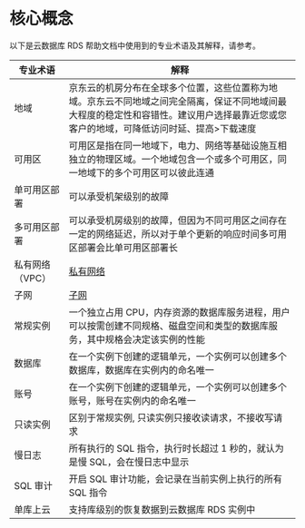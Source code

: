 # 核心概念
以下是云数据库 RDS 帮助文档中使用到的专业术语及其解释，请参考。

|专业术语|解释|
|---|---|
|地域|京东云的机房分布在全球多个位置，这些位置称为地域。京东云不同地域之间完全隔离，保证不同地域间最大程度的稳定性和容错性。建议用户选择最靠近您或您客户的地域，可降低访问时延、提高>下载速度|
|可用区|可用区是指在同一地域下，电力、网络等基础设施互相独立的物理区域。一个地域包含一个或多个可用区，同一地域下的多个可用区可以彼此连通|
|单可用区部署|可以承受机架级别的故障|
|多可用区部署|可以承受机房级别的故障，但因为不同可用区之间存在一定的网络延迟，所以对于单个更新的响应时间多可用区部署会比单可用区部署长|
|私有网络（VPC）|[私有网络](../../../../Networking/Virtual-Private-Cloud/Introduction/Product-Overview.md)|
|子网|[子网](待补充)|
|常规实例|一个独立占用 CPU，内存资源的数据库服务进程，用户可以按需创建不同规格、磁盘空间和类型的数据库服务，其中规格会决定该实例的性能|
|数据库|在一个实例下创建的逻辑单元，一个实例可以创建多个数据库，数据库在实例内的命名唯一|
|账号|在一个实例下创建的逻辑单元，一个实例可以创建多个账号，账号在实例内的命名唯一|
|只读实例|区别于常规实例, 只读实例只接收读请求，不接收写请求|
|慢日志|所有执行的 SQL 指令，执行时长超过 1 秒的，就认为是慢 SQL，会在慢日志中显示|
|SQL 审计|开启 SQL 审计功能，会记录在当前实例上执行的所有 SQL 指令|
|单库上云|支持库级别的恢复数据到云数据库 RDS 实例中|
